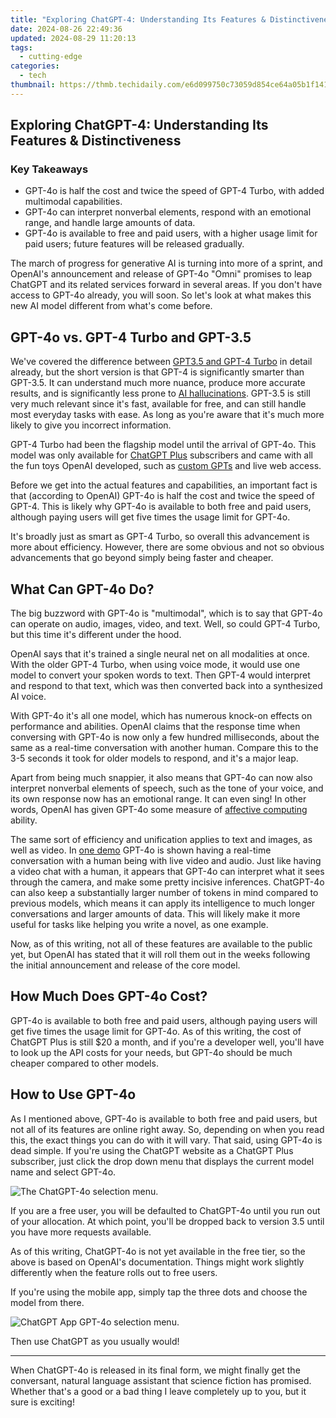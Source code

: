 ```yaml
---
title: "Exploring ChatGPT-4: Understanding Its Features & Distinctiveness"
date: 2024-08-26 22:49:36
updated: 2024-08-29 11:20:13
tags:
  - cutting-edge
categories:
  - tech
thumbnail: https://thmb.techidaily.com/e6d099750c73059d854ce64a05b1f14144b4ddd8add62154acc4588369eca37b.jpg
---
```


## Exploring ChatGPT-4: Understanding Its Features & Distinctiveness

### Key Takeaways

* GPT-4o is half the cost and twice the speed of GPT-4 Turbo, with added multimodal capabilities.
* GPT-4o can interpret nonverbal elements, respond with an emotional range, and handle large amounts of data.
* GPT-4o is available to free and paid users, with a higher usage limit for paid users; future features will be released gradually.

 The march of progress for generative AI is turning into more of a sprint, and OpenAI's announcement and release of GPT-4o "Omni" promises to leap ChatGPT and its related services forward in several areas. If you don't have access to GPT-4o already, you will soon. So let's look at what makes this new AI model different from what's come before.

##  GPT-4o vs. GPT-4 Turbo and GPT-3.5

 We've covered the difference between [GPT3.5 and GPT-4 Turbo](https://pokemon-go-android.techidaily.com/in-2024-15-best-strongest-pokemon-to-use-in-pokemon-go-pvp-leagues-for-honor-x50i-drfone-by-drfone-virtual-android/) in detail already, but the short version is that GPT-4 is significantly smarter than GPT-3.5\. It can understand much more nuance, produce more accurate results, and is significantly less prone to [AI hallucinations](https://audio-shaping.techidaily.com/strategies-for-minimizing-large-scale-video-and-audio-data/). GPT-3.5 is still very much relevant since it's fast, available for free, and can still handle most everyday tasks with ease. As long as you're aware that it's much more likely to give you incorrect information.

 GPT-4 Turbo had been the flagship model until the arrival of GPT-4o. This model was only available for [ChatGPT Plus](https://android-location.techidaily.com/in-2024-3-effective-methods-to-fake-gps-location-on-android-for-your-vivo-y78t-drfone-by-drfone-virtual/) subscribers and came with all the fun toys OpenAI developed, such as [custom GPTs](https://fake-location.techidaily.com/in-2024-8-solutions-to-fix-find-my-friends-location-not-available-on-realme-gt-neo-5-se-drfone-by-drfone-virtual-android/) and live web access.

 Before we get into the actual features and capabilities, an important fact is that (according to OpenAI) GPT-4o is half the cost and twice the speed of GPT-4\. This is likely why GPT-4o is available to both free and paid users, although paying users will get five times the usage limit for GPT-4o.

 It's broadly just as smart as GPT-4 Turbo, so overall this advancement is more about efficiency. However, there are some obvious and not so obvious advancements that go beyond simply being faster and cheaper.

##  What Can GPT-4o Do?

 The big buzzword with GPT-4o is "multimodal", which is to say that GPT-4o can operate on audio, images, video, and text. Well, so could GPT-4 Turbo, but this time it's different under the hood.

 OpenAI says that it's trained a single neural net on all modalities at once. With the older GPT-4 Turbo, when using voice mode, it would use one model to convert your spoken words to text. Then GPT-4 would interpret and respond to that text, which was then converted back into a synthesized AI voice.

 With GPT-4o it's all one model, which has numerous knock-on effects on performance and abilities. OpenAI claims that the response time when conversing with GPT-4o is now only a few hundred milliseconds, about the same as a real-time conversation with another human. Compare this to the 3-5 seconds it took for older models to respond, and it's a major leap.

 Apart from being much snappier, it also means that GPT-4o can now also interpret nonverbal elements of speech, such as the tone of your voice, and its own response now has an emotional range. It can even sing! In other words, OpenAI has given GPT-4o some measure of [affective computing](https://ai-vdieo-software.techidaily.com/updated-tivo-vs-comcast-who-wins-the-dvr-battle/) ability.

 The same sort of efficiency and unification applies to text and images, as well as video. In [one demo](https://openai.com/index/hello-gpt-4o/) GPT-4o is shown having a real-time conversation with a human being with live video and audio. Just like having a video chat with a human, it appears that GPT-4o can interpret what it sees through the camera, and make some pretty incisive inferences. ChatGPT-4o can also keep a substantially larger number of tokens in mind compared to previous models, which means it can apply its intelligence to much longer conversations and larger amounts of data. This will likely make it more useful for tasks like helping you write a novel, as one example.

 Now, as of this writing, not all of these features are available to the public yet, but OpenAI has stated that it will roll them out in the weeks following the initial announcement and release of the core model.

##  How Much Does GPT-4o Cost?

 GPT-4o is available to both free and paid users, although paying users will get five times the usage limit for GPT-4o. As of this writing, the cost of ChatGPT Plus is still $20 a month, and if you're a developer well, you'll have to look up the API costs for your needs, but GPT-4o should be much cheaper compared to other models.

##  How to Use GPT-4o

 As I mentioned above, GPT-4o is available to both free and paid users, but not all of its features are online right away. So, depending on when you read this, the exact things you can do with it will vary. That said, using GPT-4o is dead simple. If you're using the ChatGPT website as a ChatGPT Plus subscriber, just click the drop down menu that displays the current model name and select GPT-4o.

![The ChatGPT-4o selection menu.](https://static1.howtogeekimages.com/wordpress/wp-content/uploads/2024/05/screenshot-2024-05-14-at-15-06-44.png) 

 If you are a free user, you will be defaulted to ChatGPT-4o until you run out of your allocation. At which point, you'll be dropped back to version 3.5 until you have more requests available.

 As of this writing, ChatGPT-4o is not yet available in the free tier, so the above is based on OpenAI's documentation. Things might work slightly differently when the feature rolls out to free users.

 If you're using the mobile app, simply tap the three dots and choose the model from there.

![ChatGPT App GPT-4o selection menu.](https://static1.howtogeekimages.com/wordpress/wp-content/uploads/2024/05/chatgpt-app-gpt4o.jpeg) 

 Then use ChatGPT as you usually would!

---

 When ChatGPT-4o is released in its final form, we might finally get the conversant, natural language assistant that science fiction has promised. Whether that's a good or a bad thing I leave completely up to you, but it sure is exciting!

<ins class="adsbygoogle"
     style="display:block"
     data-ad-format="autorelaxed"
     data-ad-client="ca-pub-7571918770474297"
     data-ad-slot="1223367746"></ins>



<ins class="adsbygoogle"
     style="display:block"
     data-ad-client="ca-pub-7571918770474297"
     data-ad-slot="8358498916"
     data-ad-format="auto"
     data-full-width-responsive="true"></ins>
